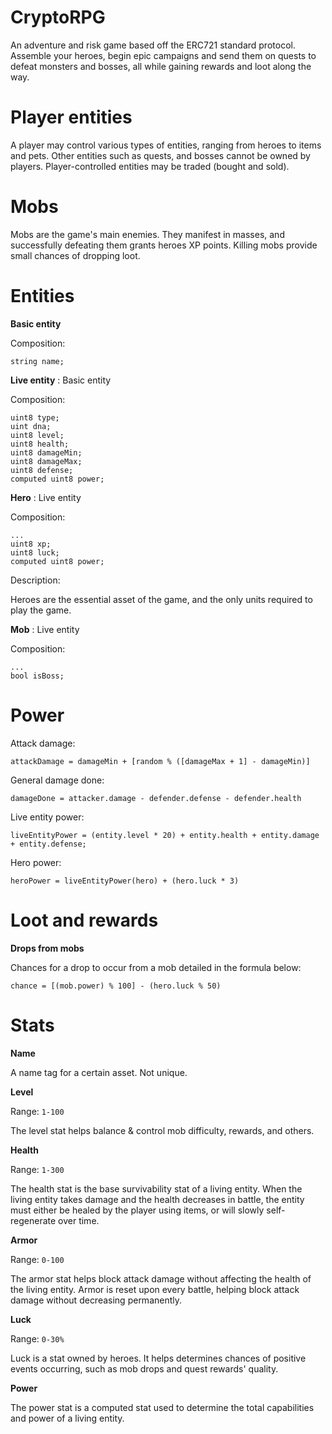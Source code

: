 # CryptoRPG

An adventure and risk game based off the ERC721 standard protocol. Assemble your heroes, begin epic campaigns and send them on quests to defeat monsters and bosses, all while gaining rewards and loot along the way.

# Player entities

A player may control various types of entities, ranging from heroes to items and pets. Other entities such as quests, and bosses cannot be owned by players. Player-controlled entities may be traded (bought and sold).

# Mobs

Mobs are the game's main enemies. They manifest in masses, and successfully defeating them grants heroes XP points. Killing mobs provide small chances of dropping loot.

# Entities

**Basic entity**

Composition:

```
string name;
```

**Live entity** : Basic entity

Composition:

```
uint8 type;
uint dna;
uint8 level;
uint8 health;
uint8 damageMin;
uint8 damageMax;
uint8 defense;
computed uint8 power;
```

**Hero** : Live entity

Composition:

```
...
uint8 xp;
uint8 luck;
computed uint8 power;
```

Description:

Heroes are the essential asset of the game, and the only units required to play the game.

**Mob** : Live entity

Composition:

```
...
bool isBoss;
```

# Power

Attack damage:

```
attackDamage = damageMin + [random % ([damageMax + 1] - damageMin)]
```

General damage done:

```
damageDone = attacker.damage - defender.defense - defender.health
```

Live entity power:

```
liveEntityPower = (entity.level * 20) + entity.health + entity.damage + entity.defense;
```

Hero power:

```
heroPower = liveEntityPower(hero) + (hero.luck * 3)
```

# Loot and rewards

**Drops from mobs**

Chances for a drop to occur from a mob detailed in the formula below:

```
chance = [(mob.power) % 100] - (hero.luck % 50)
```

# Stats

**Name**

A name tag for a certain asset. Not unique.

**Level**

Range: `1-100`

The level stat helps balance & control mob difficulty, rewards, and others.

**Health**

Range: `1-300`

The health stat is the base survivability stat of a living entity. When the living entity takes damage and the health decreases in battle, the entity must either be healed by the player using items, or will slowly self-regenerate over time.

**Armor**

Range: `0-100`

The armor stat helps block attack damage without affecting the health of the living entity. Armor is reset upon every battle, helping block attack damage without decreasing permanently.

**Luck**

Range: `0-30%`

Luck is a stat owned by heroes. It helps determines chances of positive events occurring, such as mob drops and quest rewards' quality.

**Power**

The power stat is a computed stat used to determine the total capabilities and power of a living entity.